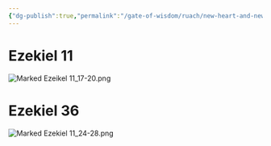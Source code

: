 ```yaml
---
{"dg-publish":true,"permalink":"/gate-of-wisdom/ruach/new-heart-and-new-spirit/","tags":["#heart","#HolySpirt","#Ruach","#Ezekiel11","#Torah","#Law","SacredTruces"]}
---
```


# Ezekiel 11

![Marked Ezeikel 11_17-20.png](/img/user/Assets/attachments/Marked%20Ezeikel%2011_17-20.png)

# Ezekiel 36

![Marked Ezekiel 11_24-28.png](/img/user/Assets/attachments/Marked%20Ezekiel%2011_24-28.png)